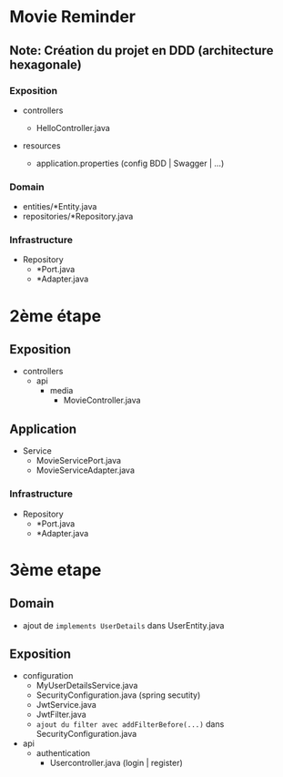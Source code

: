 # Movie Reminder

## Note: Création du projet en DDD (architecture hexagonale)

### Exposition

- controllers
    - HelloController.java

- resources
    - application.properties (config BDD | Swagger | ...)

### Domain

- entities/*Entity.java
- repositories/*Repository.java

### Infrastructure

- Repository
    - *Port.java
    - *Adapter.java

# 2ème étape

## Exposition

- controllers
    - api
        - media
            - MovieController.java

## Application

- Service
    - MovieServicePort.java
    - MovieServiceAdapter.java

### Infrastructure

- Repository
    - *Port.java
    - *Adapter.java

# 3ème etape

## Domain

- ajout de `implements UserDetails` dans UserEntity.java

## Exposition

- configuration
    - MyUserDetailsService.java
    - SecurityConfiguration.java (spring secutity)
    - JwtService.java
    - JwtFilter.java
    - `ajout du filter avec addFilterBefore(...)` dans SecurityConfiguration.java
- api
    - authentication
        - Usercontroller.java (login | register)
